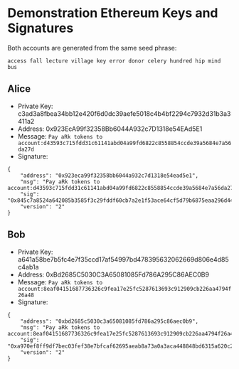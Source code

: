 # Demonstration Ethereum Keys and Signatures

Both accounts are generated from the same seed phrase:

```
access fall lecture village key error donor celery hundred hip mind bus
```

## Alice

* Private Key: c3ad3a8fbea34bb12e420f6d0dc39aefe5018c4b4bf2294c7932d31b3a3411a2
* Address: 0x923EcA99f32358Bb6044A932c7D1318e54EAd5E1
* Message: `Pay aRk tokens to account:d43593c715fdd31c61141abd04a99fd6822c8558854ccde39a5684e7a56da27d`
* Signature:
```
{
	"address": "0x923eca99f32358bb6044a932c7d1318e54ead5e1",
	"msg": "Pay aRk tokens to account:d43593c715fdd31c61141abd04a99fd6822c8558854ccde39a5684e7a56da27d",
	"sig": "0x845c7a8524a642085b3585f3c29fddf60cb7a2e1f53ace64cf5d79b6875eaa296d449d368599fc129d5db078461a34c5167d23c825cbd44d58224550b780b2e81c",
	"version": "2"
}
```

## Bob
* Private Key: a641a58be7b5fc4e7f35ccd17af54997bd478395632062669d806e4d85c4ab1a
* Address: 0xBd2685C5030C3A65081085Fd786A295C86AEC0B9
* Message: `Pay aRk tokens to account:8eaf04151687736326c9fea17e25fc5287613693c912909cb226aa4794f26a48`
* Signature:
```
{
	"address": "0xbd2685c5030c3a65081085fd786a295c86aec0b9",
	"msg": "Pay aRk tokens to account:8eaf04151687736326c9fea17e25fc5287613693c912909cb226aa4794f26a48",
	"sig": "0xa970ef8ff9df7bec03fef38e7bfcaf62695aeab8a73a0a3aca448848bd6315a620c23689b139d166949f190dfc5a15003fc3be83585f814f34f89f9b7088f3c71b",
	"version": "2"
}
```
